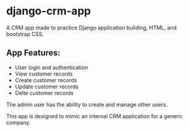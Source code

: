 # django-crm-app

A CRM app made to practice Django application building, HTML, and bootstrap CSS.

## App Features:
- User login and authentication
- View customer records
- Create customer records
- Update customer records
- Delte customer records

The admin user has the ability to create and manage other users.

This app is designed to mimic an internal CRM application for a generic company.
